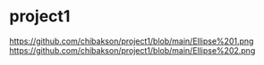 # project1
https://github.com/chibakson/project1/blob/main/Ellipse%201.png
https://github.com/chibakson/project1/blob/main/Ellipse%202.png
